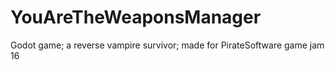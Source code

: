 # YouAreTheWeaponsManager
Godot game; a reverse vampire survivor; made for PirateSoftware game jam 16
